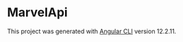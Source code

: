 # MarvelApi

This project was generated with [Angular CLI](https://github.com/angular/angular-cli) version 12.2.11.
